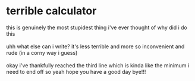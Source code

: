 # terrible calculator

this is genuinely the most stupidest thing i've ever thought of why did i do this
</br>
</br>
uhh what else can i write? it's less terrible and more so inconvenient and rude (in a corny way i guess)
</br>
</br>
okay i've thankfully reached the third line which is kinda like the minimum i need to end off so yeah hope you have a good day bye!!!
